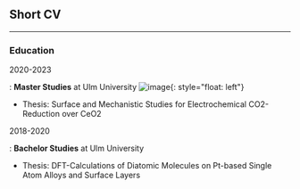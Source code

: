 ## Short CV

-------------------

### Education

2020-2023 

: **Master Studies** at Ulm University                                       ![image](path-to-image.jpg){: style="float: left"}                  

  * Thesis: Surface and Mechanistic Studies for Electrochemical CO2-Reduction over CeO2 


2018-2020

: **Bachelor Studies** at Ulm University 

  * Thesis: DFT-Calculations of Diatomic Molecules on Pt-based Single Atom Alloys and Surface Layers
